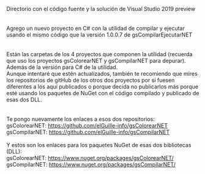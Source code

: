Directorio con el código fuente y la solución de Visual Studio 2019 preview<br>
<br>
<br>
Agrego un nuevo proyecto en C# con la utilidad de compilar y ejecutar usando el mismo código que la versión 1.0.0.7 de gsCompilarEjecutarNET<br>
<br>
<br>
Están las carpetas de los 4 proyectos que componen la utilidad (recuerda que uso los proyectos gsColorearNET y gsCompilarNET para depurar). Además de la versión para C# de la utilidad.<br>
Aunque intentaré que estén actualizados, también te recomiendo que mires los repositorios de gitHub de los otros dos proyectos por si fuesen diferentes a los aquí publicados o porque decida no publicarlos más porque esté usando los paquetes de NuGet con el código compilado y publicado de esas dos DLL.<br>
<br>
<br>
Te pongo nuevamente los enlaces a esos dos repositorios:<br>
gsColorearNET: https://github.com/elGuille-info/gsColorearNET<br>
gsCompilarNET: https://github.com/elGuille-info/gsCompilarNET<br>
<br>
Y estos son los enlaces para los paquetes NuGet de esas dos bibliotecas (DLL):<br>
gsColorearNET: https://www.nuget.org/packages/gsColorearNET/<br>
gsCompilarNET: https://www.nuget.org/packages/gsCompilarNET/<br>
<br>

